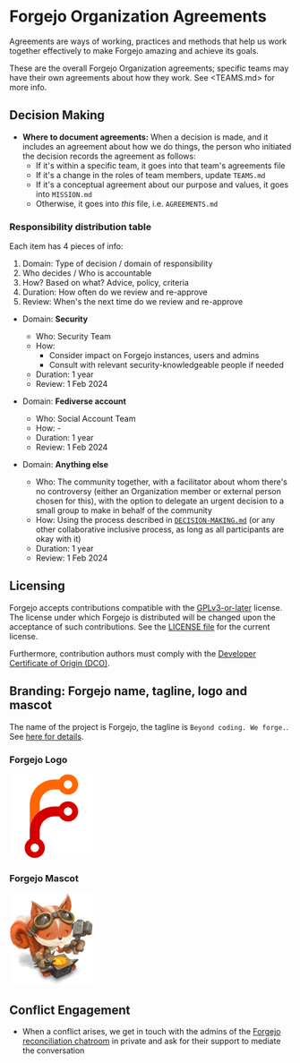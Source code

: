 # Forgejo Organization Agreements

Agreements are ways of working, practices and methods that help us work
together effectively to make Forgejo amazing and achieve its goals.

These are the overall Forgejo Organization agreements; specific teams may have
their own agreements about how they work. See <TEAMS.md> for more info.

## Decision Making

- **Where to document agreements:** When a decision is made, and it includes an agreement about how we do things, the person who initiated the decision records the agreement as follows:
    - If it's within a specific team, it goes into that team's agreements file
    - If it's a change in the roles of team members, update `TEAMS.md`
    - If it's a conceptual agreement about our purpose and values, it goes into `MISSION.md`
    - Otherwise, it goes into *this* file, i.e. `AGREEMENTS.md`

### Responsibility distribution table

Each item has 4 pieces of info:

1. Domain: Type of decision / domain of responsibility
2. Who decides / Who is accountable
3. How? Based on what? Advice, policy, criteria
4. Duration: How often do we review and re-approve
5. Review: When's the next time do we review and re-approve

* Domain: **Security**
  - Who: Security Team
  - How:
    - Consider impact on Forgejo instances, users and admins
    - Consult with relevant security-knowledgeable people if needed
  - Duration: 1 year
  - Review: 1 Feb 2024

* Domain: **Fediverse account**
  - Who: Social Account Team
  - How: -
  - Duration: 1 year
  - Review: 1 Feb 2024

* Domain: **Anything else**
  - Who: The community together, with a facilitator about whom there's no
         controversy (either an Organization member or external person chosen
         for this), with the option to delegate an urgent decision to a small
         group to make in behalf of the community
  - How: Using the process described in
         [`DECISION-MAKING.md`](DECISION-MAKING.md) (or any other collaborative
         inclusive process, as long as all participants are okay with it)
  - Duration: 1 year
  - Review: 1 Feb 2024

## Licensing

Forgejo accepts contributions compatible with the [GPLv3-or-later](https://spdx.org/licenses/GPL-3.0-or-later.html) license. The license under which Forgejo is distributed will be changed upon the acceptance of such contributions. See the [LICENSE file](https://codeberg.org/forgejo/forgejo/src/branch/forgejo/LICENSE) for the current license.

Furthermore, contribution authors must comply with the [Developer Certificate of Origin (DCO)](https://codeberg.org/forgejo/forgejo/src/branch/forgejo/CONTRIBUTING/DCO.md).

## Branding: Forgejo name, tagline, logo and mascot

The name of the project is Forgejo, the tagline is `Beyond coding. We forge.`. See [here for details](./branding/README.md).

### Forgejo Logo

<img src="./branding/logo/forgejo.png" alt="Logo" width="150" />

### Forgejo Mascot

<img src="./branding/mascot/2022-11-27_Forgejo_by-David-Revoy_small.jpg" alt="Logo" width="150" />

## Conflict Engagement

- When a conflict arises, we get in touch with the admins of the [Forgejo reconciliation chatroom](https://matrix.to/#/#forgejo-reconciliation:matrix.org) in private and ask for their support to mediate the conversation

